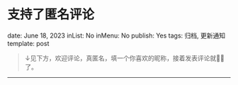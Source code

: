 # 支持了匿名评论

date: June 18, 2023
inList: No
inMenu: No
publish: Yes
tags: 归档, 更新通知
template: post

> ↓见下方，欢迎评论，真匿名，填一个你喜欢的昵称，接着发表评论就👌🏻了。
> 

---